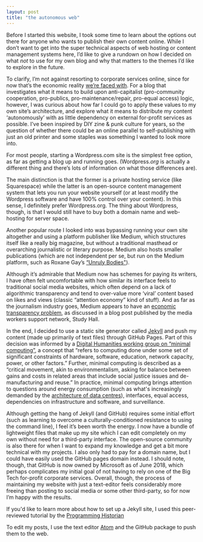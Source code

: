 ```yaml
---
layout: post
title: "the autonomous web"
---
```


Before I started this website, I took some time to learn about the options out there for anyone who wants to publish their own content online. While I don’t want to get into the super technical aspects of web hosting or content management systems here, I’d like to give a rundown on how I decided on what *not* to use for my own blog and why that matters to the themes I’d like to explore in the future.  

To clarify, I’m not against resorting to corporate services online, since for now that’s the economic reality [we’re faced with](https://www.theguardian.com/commentisfree/2019/feb/17/almost-impossible-to-function-without-big-five-tech-giants). For a blog that investigates what it means to build upon anti-capitalist (pro-community cooperation, pro-publics, pro-maintenance/repair, pro-equal access) logic, however, I was curious about how far I could go to apply these values to my own site’s architecture, and explore what it means to distribute my content ‘autonomously’ with as little dependency on external for-profit services as possible. I’ve been inspired by DIY zine & punk culture for years, so the question of whether there could be an online parallel to self-publishing with just an old printer and some staples was something I wanted to look more into.




For most people, starting a Wordpress.com site is the simplest free option, as far as getting a blog up and running goes. (Wordpress.*org* is actually a different thing and there’s lots of information on what those differences are).

The main distinction is that the former is a private hosting service (like Squarespace) while the latter is an open-source content management system that lets you run your website yourself (or at least modify the Wordpress software and have 100% control over your content). In this sense, I definitely prefer Wordpress.org. The thing about Wordpress, though, is that I would still have to buy both a domain name and web-hosting for server space.

 Another popular route I looked into was bypassing running your own site altogether and using a platform publisher like Medium, which structures itself like a really big magazine, but without a traditional masthead or overarching journalistic or literary purpose. Medium also hosts smaller publications (which are not independent per se, but run on the Medium platform, such as Roxane Gay’s [“Unruly Bodies"](https://gay.medium.com/unruly-bodies/home)).

Although it’s admirable that Medium now has schemes for paying its writers, I have often felt uncomfortable with how similar its interface feels to traditional social media websites, which often depend on a lack of algorithmic transparency and tend to over-value more ‘viral’ content based on likes and views (classic “attention economy” kind of stuff). And as far as the journalism industry goes, Medium appears to have an [economic transparency problem](http://studyhall.xyz/blog/2018/6/12/mediums-mess-the-rise-and-fall-of-the-site-that-was-supposed-to-save-journalism), as discussed in a blog post published by the media workers support network, Study Hall.

In the end, I decided to use a static site generator called [Jekyll](https://jekyllrb.com/) and push my content (made up primarily of text files) through GitHub Pages. Part of this decision was informed by a [Digital Humanities working group on “minimal computing”]( https://go-dh.github.io/mincomp/about/), a concept that “refers to computing done under some set of significant constraints of hardware, software, education, network capacity, power, or other factors.” Further, minimal computing is described as a “critical movement, akin to environmentalism, asking for balance between gains and costs in related areas that include social justice issues and de-manufacturing and reuse.” In practice, minimal computing brings attention to questions around energy consumption (such as what's increasingly demanded by the [architecture of data centres](https://failedarchitecture.com/podcast/01-data-space-the-architecture-and-impact-of-data-centres/)), interfaces, equal access, dependencies on infrastructure and software, and surveillance.


Although getting the hang of Jekyll (and GitHub) requires some initial effort (such as learning to overcome a culturally-conditioned resistance to using the command line), I feel it’s been worth the energy. I now have a bundle of lightweight files that make up my site which I can edit completely on my own without need for a third-party interface. The open-source community is also there for when I want to expand my knowledge and get a bit more technical with my projects. I also only had to pay for a domain name, but I could have easily used the GitHub pages domain instead. I should note, though, that GitHub is now owned by Microsoft as of June 2018, which perhaps complicates my initial goal of not having to rely on one of the Big Tech for-profit corporate services. Overall, though, the process of maintaining my website with just a text-editor feels considerably more freeing than posting to social media or some other third-party, so for now I’m happy with the results.

If you'd like to learn more about how to set up a Jekyll site, I used this peer-reviewed tutorial by the [Programming Historian](https://programminghistorian.org/en/lessons/building-static-sites-with-jekyll-github-pages)

To edit my posts, I use the text editor [Atom](https://atom.io/) and the GitHub package to push them to the web.
